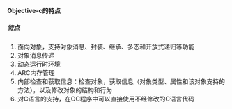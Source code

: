 #### Objective-c的特点

##### 特点
1. 面向对象，支持对象消息、封装、继承、多态和开放式递归等功能
2. 对象消息传递
3. 动态运行时环境
4. ARC内存管理
5. 内部检查和获取信息：检查对象，获取信息（对象类型、属性和该对象支持的方法），以及修改对象的结构和行为
6. 对C语言的支持，在OC程序中可以直接使用不经修改的C语言代码
